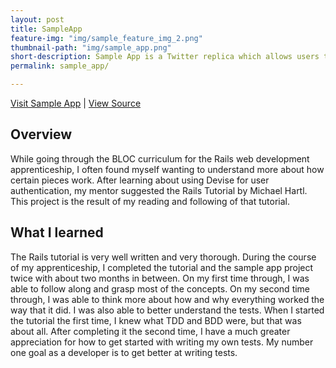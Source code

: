 ```yaml
---
layout: post
title: SampleApp
feature-img: "img/sample_feature_img_2.png"
thumbnail-path: "img/sample_app.png"
short-description: Sample App is a Twitter replica which allows users to create microposts and follow other users.
permalink: sample_app/

---
```

[Visit Sample App](https://sleepy-thicket-1643.herokuapp.com/) \| [View Source](https://github.com/bgohman/sample_app)

## Overview

While going through the BLOC curriculum for the Rails web development apprenticeship, I often found myself wanting to understand more about how certain pieces work.  After learning about using Devise for user authentication, my mentor suggested the Rails Tutorial by Michael Hartl.  This project is the result of my reading and following of that tutorial.

## What I learned

The Rails tutorial is very well written and very thorough.  During the course of my apprenticeship, I completed the tutorial and the sample app project twice with about two months in between.  On my first time through, I was able to follow along and grasp most of the concepts.  On my second time through, I was able to think more about how and why everything worked the way that it did.  I was also able to better understand the tests.  When I started the tutorial the first time, I knew what TDD and BDD were, but that was about all.  After completing it the second time, I have a much greater appreciation for how to get started with writing my own tests.  My number one goal as a developer is to get better at writing tests.